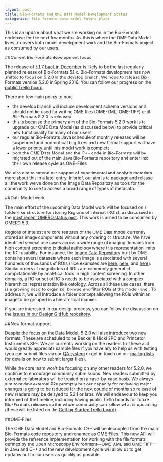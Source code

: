 ```yaml
---
layout: post
title: Bio-Formats and OME Data Model Development Status
categories: file-formats data-model future-plans
---
```


This is an update about what we are working on in the Bio-Formats codebase for
the next few months. As this is where the OME Data Model lives, it covers both
model development work and the Bio-Formats project as consumed by our users.

##Current Bio-Formats development focus

The release of [5.1.7 back in December](http://www.openmicroscopy.org/site/news/release-of-bio-formats-5.1.7)
is likely to be the last regularly planned release of Bio-Formats 5.1.x.
Bio-Formats development has now shifted to focus on 5.2.0 in the develop
branch. We hope to release Bio-Formats version 5.2.0 in Spring 2016. You can
follow our progress on the [public Trello board](https://trello.com/b/OHTqY4pc/bio-formats-5-2-0).

There are few main points to note:

* the develop branch will include development schema versions and should not
  be used for writing OME files (OME-XML, OME-TIFF) until Bio-Formats 5.2.0 is
  released
* this is because the primary aim of the Bio-Formats 5.2.0 work is to upgrade
  our OME Data Model (as discussed below) to provide critical new
  functionality for many of our users
* our regular Bio-Formats Java schedule of monthly releases will be suspended
  and non-critical bug fixes and new format support will have a lower priority
  until this model work is complete
* both the OME Data Model and the C++ code in Bio-Formats will be migrated out
  of the main Java Bio-Formats repository and enter into their own release
  cycle as OME-Files

We also aim to extend our support of experimental and analytic metadata—more
about this in a later entry. In brief, our aim is to package and release all
the work we’ve done on the Image Data Repository as tools for the community to
use to access a broad range of types of metadata.

##Data Model work

The main effort of the upcoming Data Model work will be focused on a
folder-like structure for storing Regions of Interest (ROIs), as discussed in
the [most recent OMERO status post](http://blog.openmicroscopy.org/future-plans/community/2015/12/09/omero-status/).
This work is aimed to be consumed by OMERO 5.3.

Regions of Interest are core features of the OME Data model currently stored
as image components without any ordering or structure. We have identified
several use cases across a wide range of imaging domains from high content
screening to digital pathology where this representation limits the ROI
usability. For instance, the [Image Data Repository](http://idr-demo.openmicroscopy.org/)
built by OME contains several datasets where each image is associated with
several hundreds of thousands of ROIs (nice examples are [here](http://idr-demo.openmicroscopy.org/webclient/?show=well-590686),
[here](http://idr-demo.openmicroscopy.org/tara/webclient/?show=plate-362), and
[here](http://idr-demo.openmicroscopy.org/pgpc/webclient/?show=screen-101)).
Similar orders of magnitudes of ROIs are commonly generated computationally by
analytical tools in high content screening. In other domains, a ROI or set of
ROIs needs to be associated with a complex hierarchical representation like
ontology. Across all these use cases, there is a growing need to organize,
browse and filter ROIs at the model-level. To address it, we will introduce a
folder concept allowing the ROIs within an image to be grouped in a
hierarchical manner.

If you are interested in our design process, you can follow the discussion on the [issues in our Design GitHub repository](https://github.com/openmicroscopy/design/issues).

##New format support

Despite the focus on the Data Model, 5.2.0 will also introduce two new
formats. These are scheduled to be Becker & Hickl SPC and Princeton
Instruments SPE. We are currently working on the readers for these and would
greatly appreciate sample files if you have any to help us with testing (you
can submit files via our
[QA system](http://qa.openmicroscopy.org.uk/qa/upload/) or get in touch on our
[mailing lists](https://www.openmicroscopy.org/site/community/mailing-lists)
for details on how to submit larger files).

While the core team won't be focusing on any other readers for 5.2.0, we
continue to encourage community submissions. New readers submitted by external
collaborators will be treated on a case-by-case basis. We always aim to review
external PRs promptly but our capacity for reviewing major changes is going to
be reduced for the next couple of months so release of new readers may be
delayed to 5.2.1 or later. We will endeavour to keep you informed of the
timeline, including having public Trello boards for future Bio-Formats
releases so the whole community can follow what is upcoming (these will be
listed on the [Getting Started Trello board](https://trello.com/b/4EXb35xQ/getting-started)).


##OME-Files

The OME Data Model and Bio-Formats C++ will be decoupled from the main
Bio-Formats code repository and renamed as OME-Files. This new API will
provide the reference implementation for working with the file formats defined
by the Open Microscopy Environment—OME-XML and OME-TIFF—in Java and C++
and the new development cycle will allow us to get updates out to our users as
quickly as possible.
